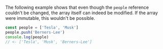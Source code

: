 The following example shows that even though the `people` reference couldn't be changed, the array itself can indeed be modified. If the array were immutable, this wouldn't be possible.

```js
const people = ['Tesla', 'Musk']
people.push('Berners-Lee')
console.log(people)
// <- ['Tesla', 'Musk', 'Berners-Lee']
```
